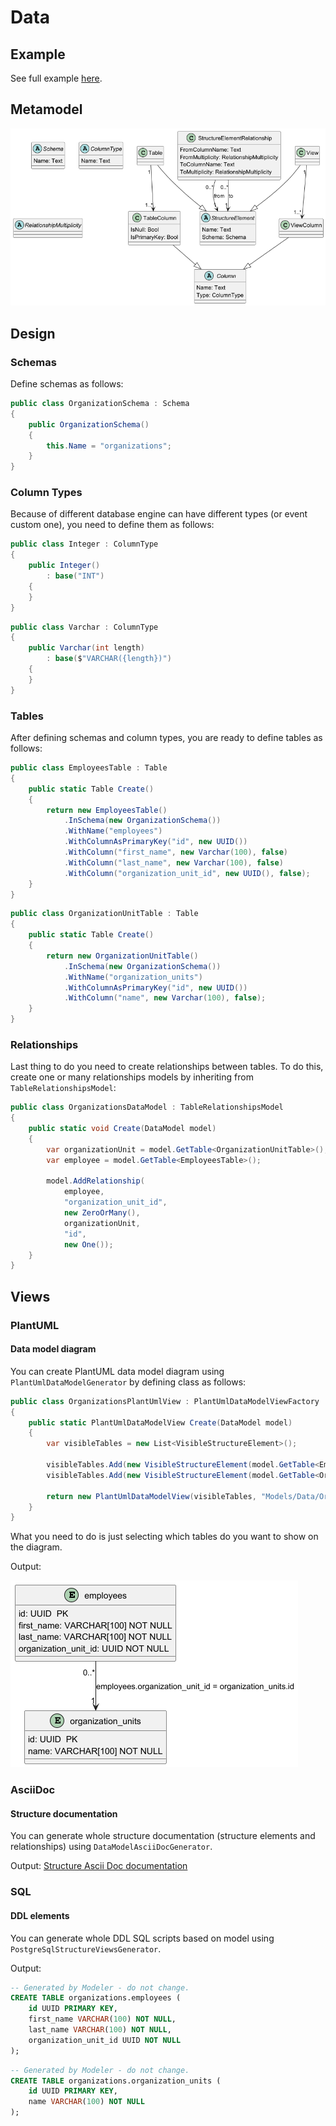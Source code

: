 ﻿# Data

## Example

See full example [here](../../../src/Samples/Data/Modeler.DataModel.Sample).

## Metamodel

![Metamodel](DataModel.png)

## Design

### Schemas

Define schemas as follows:

```csharp
public class OrganizationSchema : Schema
{
    public OrganizationSchema()
    {
        this.Name = "organizations";
    }
}
```

### Column Types

Because of different database engine can have different types (or event custom one), you need to define them as follows:

```csharp
public class Integer : ColumnType
{
    public Integer() 
        : base("INT")
    {
    }
}
```

```csharp
public class Varchar : ColumnType
{
    public Varchar(int length) 
        : base($"VARCHAR({length})")
    {
    }
}
```

### Tables

After defining schemas and column types, you are ready to define tables as follows:

```csharp
public class EmployeesTable : Table
{
    public static Table Create()
    {
        return new EmployeesTable()
            .InSchema(new OrganizationSchema())
            .WithName("employees")
            .WithColumnAsPrimaryKey("id", new UUID())
            .WithColumn("first_name", new Varchar(100), false)
            .WithColumn("last_name", new Varchar(100), false)
            .WithColumn("organization_unit_id", new UUID(), false);
    }
}
```

```csharp
public class OrganizationUnitTable : Table
{
    public static Table Create()
    {
        return new OrganizationUnitTable()
            .InSchema(new OrganizationSchema())
            .WithName("organization_units")
            .WithColumnAsPrimaryKey("id", new UUID())
            .WithColumn("name", new Varchar(100), false);
    }
}
```

### Relationships

Last thing to do you need to create relationships between tables. To do this, create one or many relationships models by inheriting from `TableRelationshipsModel`:

```csharp
public class OrganizationsDataModel : TableRelationshipsModel
{
    public static void Create(DataModel model)
    {
        var organizationUnit = model.GetTable<OrganizationUnitTable>();
        var employee = model.GetTable<EmployeesTable>();
        
        model.AddRelationship(
            employee,
            "organization_unit_id",
            new ZeroOrMany(),
            organizationUnit,
            "id",
            new One());
    }
}
```


## Views

### PlantUML

#### Data model diagram

You can create PlantUML data model diagram using `PlantUmlDataModelGenerator` by defining class as follows:

```csharp
public class OrganizationsPlantUmlView : PlantUmlDataModelViewFactory
{
    public static PlantUmlDataModelView Create(DataModel model)
    {
        var visibleTables = new List<VisibleStructureElement>();

        visibleTables.Add(new VisibleStructureElement(model.GetTable<EmployeesTable>()));
        visibleTables.Add(new VisibleStructureElement(model.GetTable<OrganizationUnitTable>()));
        
        return new PlantUmlDataModelView(visibleTables, "Models/Data/Organizations_data_model.puml");
    }
}
```

What you need to do is just selecting which tables do you want to show on the diagram.

Output:


![Data model PlantUML](Organizations_data_model.png)


### AsciiDoc

#### Structure documentation

You can generate whole structure documentation (structure elements and relationships) using `DataModelAsciiDocGenerator`. 

Output: [Structure Ascii Doc documentation](organizations_schema.adoc)

### SQL

#### DDL elements

You can generate whole DDL SQL scripts based on model using `PostgreSqlStructureViewsGenerator`.

Output:

```sql
-- Generated by Modeler - do not change.
CREATE TABLE organizations.employees (
    id UUID PRIMARY KEY, 
    first_name VARCHAR(100) NOT NULL, 
    last_name VARCHAR(100) NOT NULL, 
    organization_unit_id UUID NOT NULL
);
```

```sql
-- Generated by Modeler - do not change.
CREATE TABLE organizations.organization_units (
    id UUID PRIMARY KEY, 
    name VARCHAR(100) NOT NULL
);
```